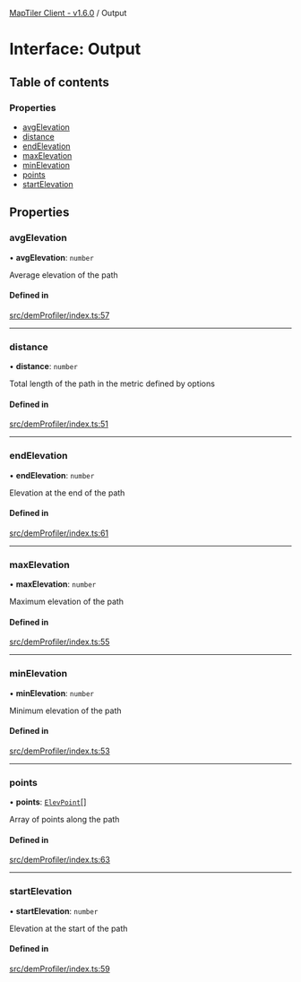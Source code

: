 [MapTiler Client - v1.6.0](../README.md) / Output

# Interface: Output

## Table of contents

### Properties

- [avgElevation](Output.md#avgelevation)
- [distance](Output.md#distance)
- [endElevation](Output.md#endelevation)
- [maxElevation](Output.md#maxelevation)
- [minElevation](Output.md#minelevation)
- [points](Output.md#points)
- [startElevation](Output.md#startelevation)

## Properties

### avgElevation

• **avgElevation**: `number`

Average elevation of the path

#### Defined in

[src/demProfiler/index.ts:57](https://github.com/CraigglesO/maptiler-client-js/blob/89a85f8/src/demProfiler/index.ts#L57)

___

### distance

• **distance**: `number`

Total length of the path in the metric defined by options

#### Defined in

[src/demProfiler/index.ts:51](https://github.com/CraigglesO/maptiler-client-js/blob/89a85f8/src/demProfiler/index.ts#L51)

___

### endElevation

• **endElevation**: `number`

Elevation at the end of the path

#### Defined in

[src/demProfiler/index.ts:61](https://github.com/CraigglesO/maptiler-client-js/blob/89a85f8/src/demProfiler/index.ts#L61)

___

### maxElevation

• **maxElevation**: `number`

Maximum elevation of the path

#### Defined in

[src/demProfiler/index.ts:55](https://github.com/CraigglesO/maptiler-client-js/blob/89a85f8/src/demProfiler/index.ts#L55)

___

### minElevation

• **minElevation**: `number`

Minimum elevation of the path

#### Defined in

[src/demProfiler/index.ts:53](https://github.com/CraigglesO/maptiler-client-js/blob/89a85f8/src/demProfiler/index.ts#L53)

___

### points

• **points**: [`ElevPoint`](ElevPoint.md)[]

Array of points along the path

#### Defined in

[src/demProfiler/index.ts:63](https://github.com/CraigglesO/maptiler-client-js/blob/89a85f8/src/demProfiler/index.ts#L63)

___

### startElevation

• **startElevation**: `number`

Elevation at the start of the path

#### Defined in

[src/demProfiler/index.ts:59](https://github.com/CraigglesO/maptiler-client-js/blob/89a85f8/src/demProfiler/index.ts#L59)
